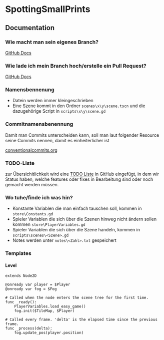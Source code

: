 # SpottingSmallPrints

## Documentation

### Wie macht man sein eigenes Branch?
[GitHub Docs](https://docs.github.com/en/pull-requests/collaborating-with-pull-requests/proposing-changes-to-your-work-with-pull-requests/creating-and-deleting-branches-within-your-repository#creating-a-branch)

### Wie lade ich mein Branch hoch/erstelle ein Pull Request?
[GitHub Docs](https://docs.github.com/en/pull-requests/collaborating-with-pull-requests/proposing-changes-to-your-work-with-pull-requests/creating-a-pull-request)

### Namensbennenung
- Datein werden immer kleingeschrieben
- Eine Szene kommt in den Ordner `scenes\x\y\scene.tscn` und die dazugehörige Script in `scripts\x\y\scene.gd`

### Commitnamensbenennung
Damit man Commits unterscheiden kann, soll man laut folgender Resource seine Commits nennen, damit es einheiterlicher ist

[conventionalcommits.org](https://www.conventionalcommits.org/en/v1.0.0)

### TODO-Liste
zur Übersichitlichkeit wird eine [TODO Liste](https://github.com/orgs/SWE-B5/projects/2) in GitHub eingefügt, in dem wir Status haben, welche features oder fixes in Bearbeitung sind oder noch gemacht werden müssen.

### Wo tuhe/finde ich was hin?
- Konstante Variablen die man einfach tauschen soll, kommen in `store\Constants.gd`
- Spieler Variablen die sich über die Szenen hinweg nicht ändern sollen kommen `store\PlayerVariables.gd`
- Spieler Variablen die sich über die Szene handeln, kommen in `scripts\scenes\<Szene>.gd`
- Notes werden unter `notes\<Zahl>.txt` gespeichert

### Templates
#### Level
```gdscript
extends Node2D

@onready var player = $Player
@onready var fog = $Fog

# Called when the node enters the scene tree for the first time.
func _ready():
	PlayerVariables.load_easy_game()
	fog.init($TileMap, $Player)
	
# Called every frame. 'delta' is the elapsed time since the previous frame.
func _process(delta):
	fog.update_pos(player.position)
``` 
